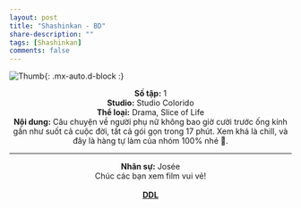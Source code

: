 ```yaml
---
layout: post
title: "Shashinkan - BD"
share-description: ""
tags: [Shashinkan]
comments: false
---
```


![Thumb](https://tpn-team.github.io/assets/img/shashinkan_thumb.jpg){: .mx-auto.d-block :}
<center>
<b>Số tập:</b> 1 <br>
<b>Studio:</b> Studio Colorido <br>
<b>Thể loại:</b> Drama, Slice of Life <br>
<b>Nội dung:</b> Câu chuyện về người phụ nữ không bao giờ cười trước ống kính gần như suốt cả cuộc đời, tất cả gói gọn trong 17 phút. Xem khá là chill, và đây là hàng tự làm của nhóm 100% nhé 🐧.<br>

<hr>

<b>Nhân sự:</b> Josée<br>
Chúc các bạn xem film vui vẻ!<br><br>
<b><a href="https://github.com/TPN-Team/TPN-Team-DDL/blob/master/Shashinkan.md">DDL</a></b> <br>
</center>
<!-- excerpt-end -->
